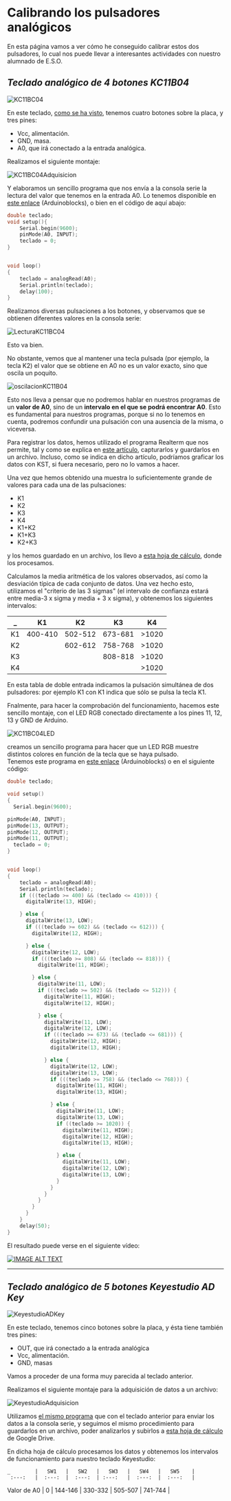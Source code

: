 # Calibrando los pulsadores analógicos

En esta página vamos a ver cómo he conseguido calibrar estos dos pulsadores, lo cual nos puede llevar a interesantes actividades con nuestro alumnado de E.S.O.

## _Teclado analógico de 4 botones KC11B04_

![KC11BC04](KC11BC04.jpg)

En este teclado, [como se ha visto](TecladoAnalogico.md), tenemos cuatro botones sobre la placa, y tres pines:
- Vcc, alimentación.
- GND, masa.
- A0, que irá conectado a la entrada analógica.

Realizamos el siguiente montaje:

![KC11BC04Adquisicion](KC11BC04Adquisicion.jpg)

Y elaboramos un sencillo programa que nos envía a la consola serie la lectura del valor que tenemos en la entrada A0.
Lo tenemos disponible en [este enlace](http://www.arduinoblocks.com/web/project/174238) (Arduinoblocks), o bien en el código de aquí abajo:

~~~cpp
double teclado;
void setup(){
    Serial.begin(9600);
    pinMode(A0, INPUT);
    teclado = 0;
}


void loop()
{
    teclado = analogRead(A0);
    Serial.println(teclado);
    delay(100);
}
~~~

Realizamos diversas pulsaciones a los botones, y observamos que se obtienen diferentes valores en la consola serie:

![LecturaKC11BC04](lecturaKC11BC04.gif)

Esto va bien.  

No obstante, vemos que al mantener una tecla pulsada (por ejemplo, la tecla K2) el valor que se obtiene en A0 no es un valor exacto, sino que oscila un poquito.  

![oscilacionKC11B04](oscilacionKC11B04.gif)

Esto nos lleva a pensar que no podremos hablar en nuestros programas de un **valor de A0**, sino de un **intervalo en el que se podrá encontrar A0**. Esto es fundamental para nuestros programas, porque si no lo tenemos en cuenta, podremos confundir una pulsación con una ausencia de la misma, o viceversa.

Para registrar los datos, hemos utilizado el programa Realterm que nos permite, tal y como se explica en [este artículo](http://real2electronics.blogspot.com/2009/11/graficar-con-kst.html), capturarlos y guardarlos en un archivo. Incluso, como se indica en dicho artículo, podríamos graficar los datos con KST, si fuera necesario, pero no lo vamos a hacer.

Una vez que hemos obtenido una muestra lo suficientemente grande de valores para cada una de las pulsaciones:
- K1
- K2
- K3
- K4
- K1+K2
- K1+K3
- K2+K3

y los hemos guardado en un archivo, los llevo a [esta hoja de cálculo](https://docs.google.com/spreadsheets/d/1GfoAlHANnyHcyWd9eGNL7__1PUo6nhGNXoAeHEWXHp4/edit?usp=sharing), donde los procesamos.

Calculamos la media aritmética de los valores observados, así como la desviación típica de cada conjunto de datos. Una vez hecho esto, utilizamos el "criterio de las 3 sigmas" (el intervalo de confianza estará entre media-3 x sigma y media + 3 x sigma), y obtenemos los siguientes intervalos:

   _  |   K1    |    K2   |  K3     | K4    |
:---: |  :---:  |  :---:  | :---:   | :---: |
K1    | 400-410 | 502-512 | 673-681 | >1020 |
K2    |         | 602-612 | 758-768 | >1020 |
K3    |         |         | 808-818 | >1020 |
K4    |         |         |         | >1020 |

En esta tabla de doble entrada indicamos la pulsación simultánea de dos pulsadores: por ejemplo K1 con K1 indica que sólo se pulsa la tecla K1.

Fnalmente, para hacer la comprobación del funcionamiento, hacemos este sencillo montaje, con el LED RGB conectado directamente a los pines 11, 12, 13 y GND de Arduino.

![KC11BC04LED](KC11BC04LED.jpg)

creamos un sencillo programa para hacer que un LED RGB muestre distintos colores en función de la tecla que se haya pulsado.  
Tenemos este programa en [este enlace](http://www.arduinoblocks.com/web/project/174214) (Arduinoblocks) o en el siguiente código:

~~~cpp
double teclado;

void setup()
{
  Serial.begin(9600);

pinMode(A0, INPUT);
pinMode(13, OUTPUT);
pinMode(12, OUTPUT);
pinMode(11, OUTPUT);
  teclado = 0;
}


void loop()
{
    teclado = analogRead(A0);
    Serial.println(teclado);
    if (((teclado >= 400) && (teclado <= 410))) {
      digitalWrite(13, HIGH);

    } else {
      digitalWrite(13, LOW);
      if (((teclado >= 602) && (teclado <= 612))) {
        digitalWrite(12, HIGH);

      } else {
        digitalWrite(12, LOW);
        if (((teclado >= 808) && (teclado <= 818))) {
          digitalWrite(11, HIGH);

        } else {
          digitalWrite(11, LOW);
          if (((teclado >= 502) && (teclado <= 512))) {
            digitalWrite(11, HIGH);
            digitalWrite(12, HIGH);

          } else {
            digitalWrite(11, LOW);
            digitalWrite(12, LOW);
            if (((teclado >= 673) && (teclado <= 681))) {
              digitalWrite(12, HIGH);
              digitalWrite(13, HIGH);

            } else {
              digitalWrite(12, LOW);
              digitalWrite(13, LOW);
              if (((teclado >= 758) && (teclado <= 768))) {
                digitalWrite(11, HIGH);
                digitalWrite(13, HIGH);

              } else {
                digitalWrite(11, LOW);
                digitalWrite(13, LOW);
                if ((teclado >= 1020)) {
                  digitalWrite(11, HIGH);
                  digitalWrite(12, HIGH);
                  digitalWrite(13, HIGH);

                } else {
                  digitalWrite(11, LOW);
                  digitalWrite(12, LOW);
                  digitalWrite(13, LOW);
                }
              }
            }
          }
        }
      }
    }
    delay(50);
}
~~~

El resultado puede verse en el siguiente vídeo:

[![IMAGE ALT TEXT](http://img.youtube.com/vi/YOUTUBE_VIDEO_ID_HERE/0.jpg)](http://www.youtube.com/watch?v=YOUTUBE_VIDEO_ID_HERE "Video Title")

---

## _Teclado analógico de 5 botones Keyestudio AD Key_

![KeyestudioADKey](KeyestudioADKey.jpg)

En este teclado, tenemos cinco botones sobre la placa, y ésta tiene también tres pines:
- OUT, que irá conectado a la entrada analógica
- Vcc, alimentación.
- GND, masas

Vamos a proceder de una forma muy parecida al teclado anterior.  

Realizamos el siguiente montaje para la adquisición de datos a un archivo:

![KeyestudioAdquisicion](KeyestudioAdquisicion.jpg)

Utilizamos [el mismo programa](http://www.arduinoblocks.com/web/project/174238) que con el teclado anterior para enviar los datos a la consola serie, y seguimos el mismo procedimiento para guardarlos en un archivo, poder analizarlos y subirlos a [esta hoja de cálculo](https://docs.google.com/spreadsheets/d/10xi-N_vE9RpEmJLrSJPZ8AfVkocjgYcwW_z636umT3Q/edit?usp=sharing) de Google Drive.

En dicha hoja de cálculo procesamos los datos y obtenemos los intervalos de funcionamiento para nuestro teclado Keyestudio:  

    _        |   SW1   |   SW2   |   SW3   |   SW4   |   SW5    |
     :---:   |  :---:  |  :---:  | :---:   |  :---:  |  :---:   |
 Valor de A0 |    0    | 144-146 | 330-332 | 505-507 |  741-744 |